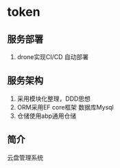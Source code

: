 # token

## 服务部署
1. drone实现CI/CD 自动部署

## 服务架构
1. 采用模块化整理，DDD思想
2. ORM采用EF core框架 数据库Mysql
3. 仓储使用abp通用仓储

## 简介
云盘管理系统
